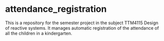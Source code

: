 # attendance_registration
This is a repository for the semester project in the subject TTM4115 Design of reactive systems. It manages automatic registration of the attendance of all the children in a kindergarten.
